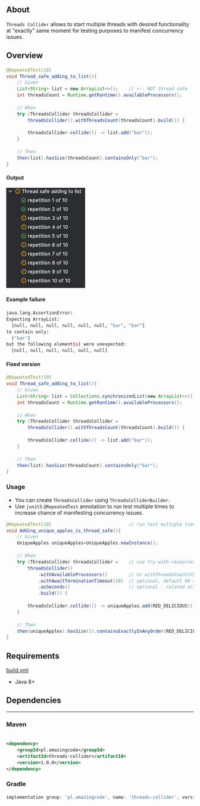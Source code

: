 ## About

`Threads Collider` allows to start multiple threads with desired functionality at "exactly" same moment for testing purposes
to manifest concurrency issues.

## Overview

```java
@RepeatedTest(10)
void Thread_safe_adding_to_list(){
    // Given
    List<String> list = new ArrayList<>();    // <-- NOT thread safe
    int threadsCount = Runtime.getRuntime().availableProcessors();

    // When
    try (ThreadsCollider threadsCollider =
        threadsCollider().withThreadsCount(threadsCount).build()) {
        
        threadsCollider.collide(() -> list.add("bar"));
    }

    // Then
    then(list).hasSize(threadsCount).containsOnly("bar");
}
```

#### Output

![img.png](png/img.png)

#### Example failure

```bash
java.lang.AssertionError: 
Expecting ArrayList:
  [null, null, null, null, null, null, "bar", "bar"]
to contain only:
  ["bar"]
but the following element(s) were unexpected:
  [null, null, null, null, null, null]
```

#### Fixed version

```java
@RepeatedTest(10)
void Thread_safe_adding_to_list(){
    // Given
    List<String> list = Collections.synchronizedList(new ArrayList<>()); // <-- thread safe
    int threadsCount = Runtime.getRuntime().availableProcessors();

    // When
    try (ThreadsCollider threadsCollider = 
        threadsCollider().withThreadsCount(threadsCount).build()) {
        
        threadsCollider.collide(() -> list.add("bar"));
    }

    // Then
    then(list).hasSize(threadsCount).containsOnly("bar");
}
```

### Usage

- You can create `ThreadsCollider` using `ThreadsColliderBuilder`.
- Use `junit5` `@RepeatedTest` annotation to run test multiple times to increase chance of manifesting concurrency issues.

```java
@RepeatedTest(10)                             // run test multiple times to increase chance of manifesting concurrency issues
void Adding_unique_apples_is_thread_safe(){
    // Given
    UniqueApples uniqueApples=UniqueApples.newInstance();

    // When
    try (ThreadsCollider threadsCollider =    // use try-with-resources to automatically shutdown threads collider
        threadsCollider()
            .withAvailableProcessors()        // or withThreadsCount(CUSTOM_THREADS_COUNT)
            .withAwaitTerminationTimeout(10)  // optional, default 60 seconds
            .asSeconds()                      // optional - related only to "withAwaitTerminationTimeout()", default TimeUnit.SECONDS
            .build()) {
        
        threadsCollider.collide(() -> uniqueApples.add(RED_DELICIOUS)); // <-- code to be executed simultaneously at "exactly" same moment
    }

    // Then
    then(uniqueApples).hasSize(1).containsExactlyInAnyOrder(RED_DELICIOUS);
}
```

## Requirements
[build.yml](.github%2Fworkflows%2Fbuild.yml)
- Java 8+

## Dependencies

---

### Maven

```xml 

<dependency>
    <groupId>pl.amazingcode</groupId>
    <artifactId>threads-collider</artifactId>
    <version>1.0.0</version>
</dependency>
```

### Gradle

```groovy
implementation group: 'pl.amazingcode', name: 'threads-collider', version: "1.0.0"
```